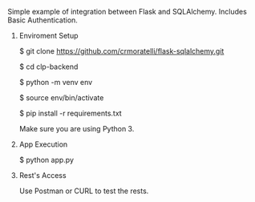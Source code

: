 Simple example of integration between Flask and SQLAlchemy. Includes Basic Authentication.

1. Enviroment Setup

    $ git clone https://github.com/crmoratelli/flask-sqlalchemy.git

    $ cd clp-backend

    $ python -m venv env

    $ source env/bin/activate

    $ pip install -r requirements.txt

    Make sure you are using Python 3.

2. App Execution

    $ python app.py

4. Rest's Access

    Use Postman or CURL to test the rests. 

